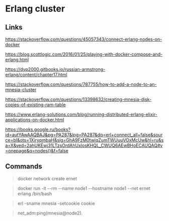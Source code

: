 # Erlang cluster

## Links

https://stackoverflow.com/questions/45057343/connect-erlang-nodes-on-docker

https://blog.scottlogic.com/2016/01/25/playing-with-docker-compose-and-erlang.html

https://dyp2000.gitbooks.io/russian-armstrong-erlang/content/chapter17.html

https://stackoverflow.com/questions/787755/how-to-add-a-node-to-an-mnesia-cluster

https://stackoverflow.com/questions/13398632/creating-mnesia-disk-copies-of-existing-ram-table

https://www.erlang-solutions.com/blog/running-distributed-erlang-elixir-applications-on-docker.html

https://books.google.ru/books?id=autYAwAAQBAJ&pg=PA287&lpg=PA287&dq=erl+connect_all+false&source=bl&ots=1XirypmbaH&sig=GhA9FzM0twiqZumTWUuuVOxMcUw&hl=ru&sa=X&ved=2ahUKEwj31LTzsOrdAhUxlosKHQL_CWUQ6AEwBHoECAUQAQ#v=onepage&q=nodes()&f=false

## Commands

> docker network create ernet

> docker run -it --rm --name node1 --hostname node1 --net ernet erlang /bin/bash

> erl -sname mnesia -setcookie cookie

> net_adm:ping(mnesia@node2).

